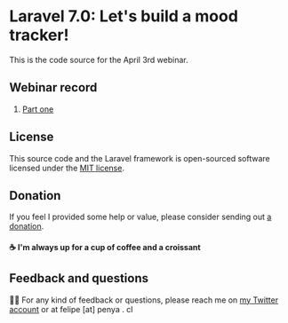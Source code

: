 # Laravel 7.0: Let's build a mood tracker!

This is the code source for the April 3rd webinar.

## Webinar record

1. [Part one](https://vimeo.com/404713746)

## License

This source code and the Laravel framework is open-sourced software licensed under the [MIT license](https://opensource.org/licenses/MIT).

## Donation

If you feel I provided some help or value, please consider sending out [a donation](https://donorbox.org/felipe-pena-general-donations).
#### ☕️ I'm always up for a cup of coffee and a croissant

## Feedback and questions

✌🏻 For any kind of feedback or questions, please reach me on [my Twitter account](https://www.twitter.com/patrosmania) or at felipe [at] penya . cl
